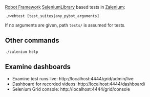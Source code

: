 [Robot Framework](https://github.com/robotframework/robotframework) [SeleniumLibrary](https://github.com/robotframework/SeleniumLibrary) based tests in [Zalenium](https://github.com/zalando/zalenium):

    ./webtest [test_suites|any_pybot_arguments]

If no arguments are given, path `tests/` is assumed for tests.

## Other commands

    ./zalenium help

## Examine dashboards

* Examine test runs live: http://localhost:4444/grid/admin/live
* Dashboard for recorded videos: http://localhost:4444/dashboard/
* Selenium Grid console: http://localhost:4444/grid/console
